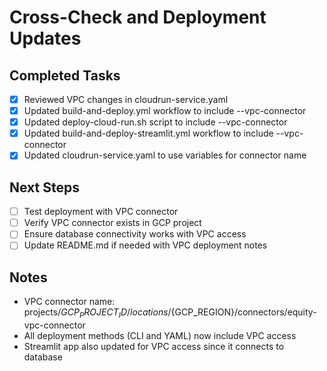 # Cross-Check and Deployment Updates

## Completed Tasks
- [x] Reviewed VPC changes in cloudrun-service.yaml
- [x] Updated build-and-deploy.yml workflow to include --vpc-connector
- [x] Updated deploy-cloud-run.sh script to include --vpc-connector
- [x] Updated build-and-deploy-streamlit.yml workflow to include --vpc-connector
- [x] Updated cloudrun-service.yaml to use variables for connector name

## Next Steps
- [ ] Test deployment with VPC connector
- [ ] Verify VPC connector exists in GCP project
- [ ] Ensure database connectivity works with VPC access
- [ ] Update README.md if needed with VPC deployment notes

## Notes
- VPC connector name: projects/${GCP_PROJECT_ID}/locations/${GCP_REGION}/connectors/equity-vpc-connector
- All deployment methods (CLI and YAML) now include VPC access
- Streamlit app also updated for VPC access since it connects to database
